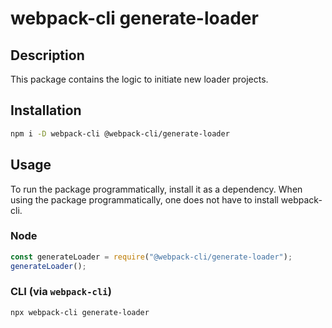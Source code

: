 # webpack-cli generate-loader

## Description

This package contains the logic to initiate new loader projects.

## Installation

```bash
npm i -D webpack-cli @webpack-cli/generate-loader
```

## Usage

To run the package programmatically, install it as a dependency. When using the package programmatically, one does not have to install webpack-cli.

### Node

```js
const generateLoader = require("@webpack-cli/generate-loader");
generateLoader();
```

### CLI (via `webpack-cli`)
```bash
npx webpack-cli generate-loader
```